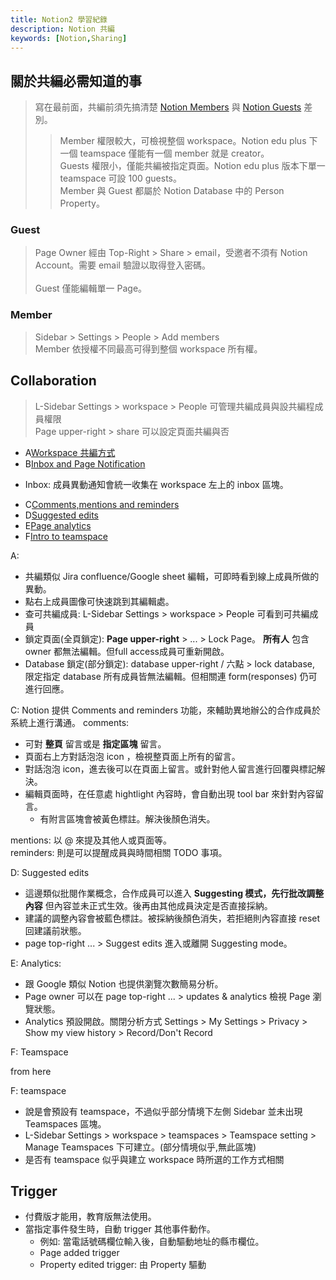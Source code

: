 ```yaml
---
title: Notion2 學習紀錄
description: Notion 共編
keywords: [Notion,Sharing]
---
```


## 關於共編必需知道的事
> 寫在最前面，共編前須先搞清楚 [Notion Members](https://www.notion.so/help/add-members-admins-guests-and-groups?_gl=1*1o0koff*_gcl_au*MTY5Njc4Mzk3NS4xNzMxNTY1MTIx*_ga*MjAwNDk0ODY3Ny4xNzMxNTY1MTIx*_ga_9ZJ8CB186L*MTczNzYyMDA5My4yMi4xLjE3Mzc2MjAwOTguNTUuMC4w#members) 與 [Notion Guests](https://www.notion.so/help/add-members-admins-guests-and-groups?_gl=1*1o0koff*_gcl_au*MTY5Njc4Mzk3NS4xNzMxNTY1MTIx*_ga*MjAwNDk0ODY3Ny4xNzMxNTY1MTIx*_ga_9ZJ8CB186L*MTczNzYyMDA5My4yMi4xLjE3Mzc2MjAwOTguNTUuMC4w#guests) 差別。 
>> Member 權限較大，可檢視整個 workspace。Notion edu plus 下一個 teamspace 僅能有一個 member 就是 creator。    
>> Guests 權限小，僅能共編被指定頁面。Notion edu plus 版本下單一 teamspace 可設 100 guests。  
>> Member 與 Guest 都屬於 Notion Database 中的 Person Property。  

### Guest
> Page Owner 經由 Top-Right > Share > email，受邀者不須有 Notion Account。需要 email 驗證以取得登入密碼。<br/>  
> Guest 僅能編輯單一 Page。

### Member
> Sidebar > Settings > People > Add members<br/>
> Member 依授權不同最高可得到整個 workspace 所有權。



## Collaboration
> L-Sidebar Settings > workspace > People 可管理共編成員與設共編程成員權限  
> Page upper-right > share 可以設定頁面共編與否   
> 

* A[Workspace 共編方式](https://www.notion.com/help/collaborate-within-a-workspace)
* B[Inbox and Page Notification](https://www.notion.com/help/updates-and-notifications)
- Inbox: 成員異動通知會統一收集在 workspace 左上的 inbox 區塊。
* C[Comments,mentions and reminders](https://www.notion.com/help/comments-mentions-and-reminders)
* D[Suggested edits](https://www.notion.com/help/suggested-edits)
* E[Page analytics](https://www.notion.com/help/page-analytics)
* F[Intro to teamspace](https://www.notion.com/help/intro-to-teamspaces)

A: 
- 共編類似 Jira confluence/Google sheet 編輯，可即時看到線上成員所做的異動。
- 點右上成員圖像可快速跳到其編輯處。
- 查可共編成員: L-Sidebar Settings > workspace > People 可看到可共編成員
- 鎖定頁面\(全頁鎖定): __Page upper-right__ > ... > Lock Page。 __所有人__ 包含 owner 都無法編輯。但full access成員可重新開啟。
- Database 鎖定\(部分鎖定): database  upper-right / 六點 > lock database, 限定指定 database 所有成員皆無法編輯。但相關連 form\(responses) 仍可進行回應。 


C: Notion 提供 Comments and reminders 功能，來輔助異地辦公的合作成員於系統上進行溝通。
comments: 
- 可對 __整頁__ 留言或是 __指定區塊__ 留言。
- 頁面右上方對話泡泡 icon ，檢視整頁面上所有的留言。
- 對話泡泡 icon，進去後可以在頁面上留言。或針對他人留言進行回覆與標記解決。
- 編輯頁面時，在任意處 hightlight 內容時，會自動出現 tool bar 來針對內容留言。
    - 有附言區塊會被黃色標註。解決後顏色消失。 

mentions: 以 @ 來提及其他人或頁面等。  
reminders: 則是可以提醒成員與時間相關 TODO 事項。  

D: Suggested edits
- 這邊類似批閱作業概念，合作成員可以進入 __Suggesting 模式，先行批改調整內容__ 但內容並未正式生效。後再由其他成員決定是否直接採納。
- 建議的調整內容會被藍色標註。被採納後顏色消失，若拒絕則內容直接 reset 回建議前狀態。 
- page top-right ... > Suggest edits 進入或離開 Suggesting mode。 

E: Analytics: 
- 跟 Google 類似 Notion 也提供瀏覽次數簡易分析。
- Page owner 可以在 page top-right ... > updates & analytics 檢視 Page 瀏覽狀態。 
- Analytics 預設開啟。關閉分析方式 Settings > My Settings > Privacy > Show my view history > Record/Don't Record
 
F: Teamspace
 
  

from here


F: teamspace
- 說是會預設有 teamspace，不過似乎部分情境下左側 Sidebar 並未出現 Teamspaces 區塊。
- L-Sidebar Settings > workspace > teamspaces > Teamspace setting > Manage Teamspaces 下可建立。(部分情境似乎,無此區塊)
- 是否有 teamspace 似乎與建立 workspace 時所選的工作方式相關  










## Trigger
* 付費版才能用，教育版無法使用。
* 當指定事件發生時，自動 trigger 其他事件動作。  
    * 例如: 當電話號碼欄位輸入後，自動驅動地址的縣市欄位。  
    * Page added trigger 
    * Property edited trigger: 由 Property 驅動 